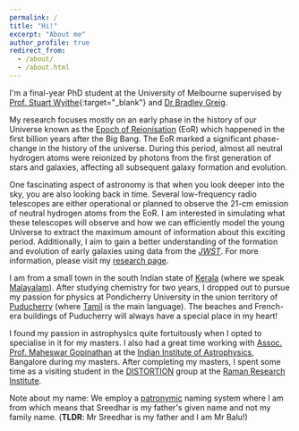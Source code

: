```yaml
---
permalink: /
title: "Hi!"
excerpt: "About me"
author_profile: true
redirect_from: 
  - /about/
  - /about.html
---
```


I'm a final-year PhD student at the University of Melbourne supervised by [Prof. Stuart Wyithe](https://blogs.unimelb.edu.au/stuart-wyithe/){:target="\_blank"} and [Dr Bradley Greig](https://findanexpert.unimelb.edu.au/profile/195326-bradley-greig). 

My research focuses mostly on an early phase in the history of our Universe known as the [Epoch of Reionisation](https://en.wikipedia.org/wiki/Reionization) (EoR) which happened in the first billion years after the Big Bang. The EoR marked a significant phase-change in the history of the universe. During this period, almost all neutral hydrogen atoms were reionized by photons from the first generation of stars and galaxies, affecting all subsequent galaxy formation and evolution. 

One fascinating aspect of astronomy is that when you look deeper into the sky, you are also looking back in time. Several low-frequency radio telescopes are either operational or planned to observe the 21-cm emission of neutral hydrogen atoms from the EoR. I am interested in simulating what these telescopes will observe and how we can efficiently model the young Universe to extract the maximum amount of information about this exciting period. Additionally, I aim to gain a better understanding of the formation and evolution of early galaxies using data from the [*JWST*](https://en.wikipedia.org/wiki/James_Webb_Space_Telescope). For more information, please visit my [research page](https://s-balu.github.io/research/).

I am from a small town in the south Indian state of [Kerala](https://en.wikipedia.org/wiki/Kerala) (where we speak [Malayalam](https://en.wikipedia.org/wiki/Malayalam)). After studying chemistry for two years, I dropped out to pursue my passion for physics at Pondicherry University in the union territory of [Puducherry](https://en.wikipedia.org/wiki/Pondicherry) (where [Tamil](https://en.wikipedia.org/wiki/Tamil_language) is the main language). The beaches and French-era buildings of Puducherry will always have a special place in my heart! 

I found my passion in astrophysics quite fortuitously when I opted to specialise in it for my masters. I also had a great time working with [Assoc. Prof. Maheswar Gopinathan](https://www.iiap.res.in/?q=user/541) at the [Indian Institute of Astrophysics](https://www.iiap.res.in/), Bangalore during my masters. After completing my masters, I spent some time as a visiting student in the [DISTORTION](https://wwws.rri.res.in/DISTORTION/) group at the [Raman Research Institute](https://www.rri.res.in/).

Note about my name: We employ a [patronymic](https://en.wikipedia.org/wiki/Patronymic#South_Asia) naming system where I am from which means that Sreedhar is my father's given name and not my family name. (**TLDR**: Mr Sreedhar is my father and I am Mr Balu!)
